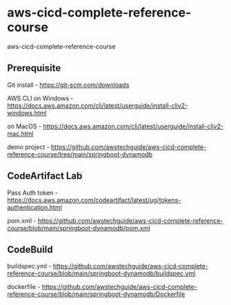 # aws-cicd-complete-reference-course
aws-cicd-complete-reference-course

## Prerequisite
Git install - https://git-scm.com/downloads

AWS CLI on Windows - https://docs.aws.amazon.com/cli/latest/userguide/install-cliv2-windows.html

on MacOS - https://docs.aws.amazon.com/cli/latest/userguide/install-cliv2-mac.html

demo project - https://github.com/awstechguide/aws-cicd-complete-reference-course/tree/main/springboot-dynamodb


## CodeArtifact Lab

Pass Auth token - https://docs.aws.amazon.com/codeartifact/latest/ug/tokens-authentication.html

pom.xml - https://github.com/awstechguide/aws-cicd-complete-reference-course/blob/main/springboot-dynamodb/pom.xml

## CodeBuild

buildspec.yml - https://github.com/awstechguide/aws-cicd-complete-reference-course/blob/main/springboot-dynamodb/buildspec.yml

dockerfile - https://github.com/awstechguide/aws-cicd-complete-reference-course/blob/main/springboot-dynamodb/Dockerfile


